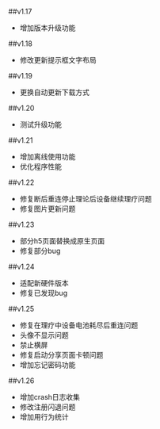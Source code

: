 ##v1.17
- 增加版本升级功能

##v1.18
- 修改更新提示框文字布局

##v1.19
- 更换自动更新下载方式

##v1.20
- 测试升级功能

##v1.21
- 增加离线使用功能
- 优化程序性能

##v1.22
- 修复断后重连停止理论后设备继续理疗问题
- 修复图片更新问题

##v1.23
- 部分h5页面替换成原生页面
- 修复部分bug

##v1.24
- 适配新硬件版本
- 修复已发现bug

##v1.25
- 修复在理疗中设备电池耗尽后重连问题
- 头像不显示问题
- 禁止横屏
- 修复启动分享页面卡顿问题
- 增加忘记密码功能

##v1.26
- 增加crash日志收集
- 修改注册闪退问题
- 增加用行为统计
